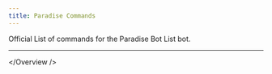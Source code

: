 ```yaml
---
title: Paradise Commands
---
```


Official List of commands for the Paradise Bot List bot.

---

</Overview />

